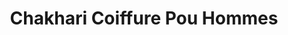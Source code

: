 ---
title: "Chakhari Coiffure Pou Hommes"
url: /montreal/chakhari-coiffure-pou-hommes/
shop: hairdresser
---